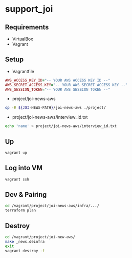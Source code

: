 # support_joi

## Requirements
- VirtualBox
- Vagrant

## Setup
- Vagrantfile
```ruby
AWS_ACCESS_KEY_ID="-- YOUR AWS ACCESS KEY ID --"
AWS_SECRET_ACCESS_KEY="-- YOUR AWS SECRET ACCESS KEY --"
AWS_SESSION_TOKEN="-- YOUR AWS SESSION TOKEN --"
```
- project/joi-news-aws
```sh
cp -R ${JOI-NEWS-PATH}/joi-news-aws ./project/
```
- project/joi-news-aws/interview_id.txt
```sh
echo 'name' > project/joi-news-aws/interview_id.txt
```

## Up
```sh
vagrant up
```

## Log into VM
```sh
vagrant ssh
```

## Dev & Pairing
```sh
cd /vagrant/project/joi-news-aws/infra/.../
terraform plan
```

## Destroy
```sh
cd /vagrant/project/joi-new-aws/
make _news.deinfra
exit
vagrant destroy -f
```